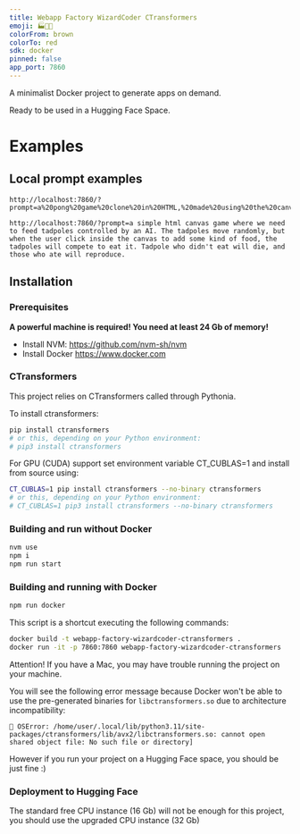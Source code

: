 ```yaml
---
title: Webapp Factory WizardCoder CTransformers
emoji: 🏭🧙🤖
colorFrom: brown
colorTo: red
sdk: docker
pinned: false
app_port: 7860
---
```


A minimalist Docker project to generate apps on demand.

Ready to be used in a Hugging Face Space.


# Examples

## Local prompt examples

```
http://localhost:7860/?prompt=a%20pong%20game%20clone%20in%20HTML,%20made%20using%20the%20canvas
```
```
http://localhost:7860/?prompt=a simple html canvas game where we need to feed tadpoles controlled by an AI. The tadpoles move randomly, but when the user click inside the canvas to add some kind of food, the tadpoles will compete to eat it. Tadpole who didn't eat will die, and those who ate will reproduce.
```

## Installation

### Prerequisites

**A powerful machine is required! You need at least 24 Gb of memory!**

- Install NVM: https://github.com/nvm-sh/nvm
- Install Docker https://www.docker.com

### CTransformers

This project relies on CTransformers called through Pythonia.

To install ctransformers:

```bash
pip install ctransformers
# or this, depending on your Python environment:
# pip3 install ctransformers
```

For GPU (CUDA) support set environment variable CT_CUBLAS=1 and install from source using:

```bash
CT_CUBLAS=1 pip install ctransformers --no-binary ctransformers
# or this, depending on your Python environment:
# CT_CUBLAS=1 pip3 install ctransformers --no-binary ctransformers
```

### Building and run without Docker

```bash
nvm use
npm i
npm run start
```

### Building and running with Docker

```bash
npm run docker
```

This script is a shortcut executing the following commands:

```bash
docker build -t webapp-factory-wizardcoder-ctransformers .
docker run -it -p 7860:7860 webapp-factory-wizardcoder-ctransformers
```

Attention! If you have a Mac, you may have trouble running the project on your machine.

You will see the following error message because Docker won't be able to use the pre-generated binaries for `libctransformers.so` due to architecture incompatibility:

```
🌉 OSError: /home/user/.local/lib/python3.11/site-packages/ctransformers/lib/avx2/libctransformers.so: cannot open shared object file: No such file or directory]
```

However if you run your project on a Hugging Face space, you should be just fine :)

### Deployment to Hugging Face

The standard free CPU instance (16 Gb) will not be enough for this project, you should use the upgraded CPU instance (32 Gb)

